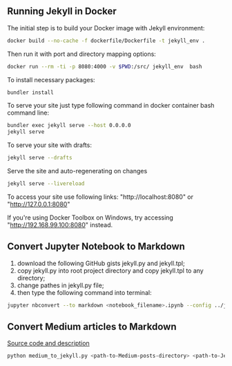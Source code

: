 ## Running Jekyll in Docker

The initial step is to build your Docker image with Jekyll environment:

```sh
docker build --no-cache -f dockerfile/Dockerfile -t jekyll_env .
```

Then run it with port and directory mapping options:

 ```sh
docker run --rm -ti -p 8080:4000 -v $PWD:/src/ jekyll_env  bash
```

To install necessary packages:

```sh
bundler install
```

To serve your site just type following command in docker container bash command line:

```sh
bundler exec jekyll serve --host 0.0.0.0
jekyll serve
```

To serve your site with drafts:

```sh
jekyll serve --drafts
```

Serve the site and auto-regenerating on changes

```sh
jekyll serve --livereload
```

To access your site use following links: "http://localhost:8080" or "http://127.0.0.1:8080"

If you're using Docker Toolbox on Windows, try accessing "http://192.168.99.100:8080" instead.

## Convert Jupyter Notebook to Markdown

1. download the following GitHub gists jekyll.py and jekyll.tpl;
2. copy jekyll.py into root project directory and copy jekyll.tpl to any directory;
3. change pathes in jekyll.py file;
4. then type the following command into terminal:

```sh
jupyter nbconvert --to markdown <notebook_filename>.ipynb --config ../jekyll.py
```

## Convert Medium articles to Markdown

[Source code and description](https://github.com/Donohue/medium-to-jekyll)

```sh
python medium_to_jekyll.py <path-to-Medium-posts-directory> <path-to-Jekyll-root-directory>
```